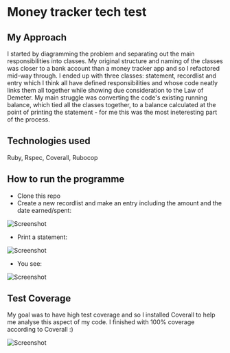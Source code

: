 # Money tracker tech test

## My Approach

I started by diagramming the problem and separating out the main responsibilities into classes.  My original structure and naming of the classes was closer to a bank account than a money tracker app and so I refactored mid-way through.  I ended up with three classes: statement, recordlist and entry which I think all have defined responsibilities and whose code neatly links them all together while showing due consideration to the Law of Demeter.  My main struggle was converting the code's existing running balance, which tied all the classes together, to a balance calculated at the point of printing the statement - for me this was the most ineteresting part of the process.

## Technologies used

Ruby, Rspec, Coverall, Rubocop

## How to run the programme

* Clone this repo
* Create a new recordlist and make an entry including the amount and the date earned/spent:

![Screenshot](http://imgur.com/WHdjBXG.jpg)

* Print a statement:

![Screenshot](http://imgur.com/pX2OGmH.jpg)

* You see:

![Screenshot](http://imgur.com/pWaLYCl.jpg)

## Test Coverage

My goal was to have high test coverage and so I installed Coverall to help me analyse this aspect of my code. I finished with 100% coverage according to Coverall :)

![Screenshot](http://imgur.com/ip7obaO.jpg)

